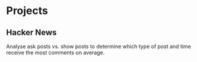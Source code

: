 # Projects

## Hacker News
Analyse ask posts vs. show posts to determine which type of post and time receive the most comments on average.

